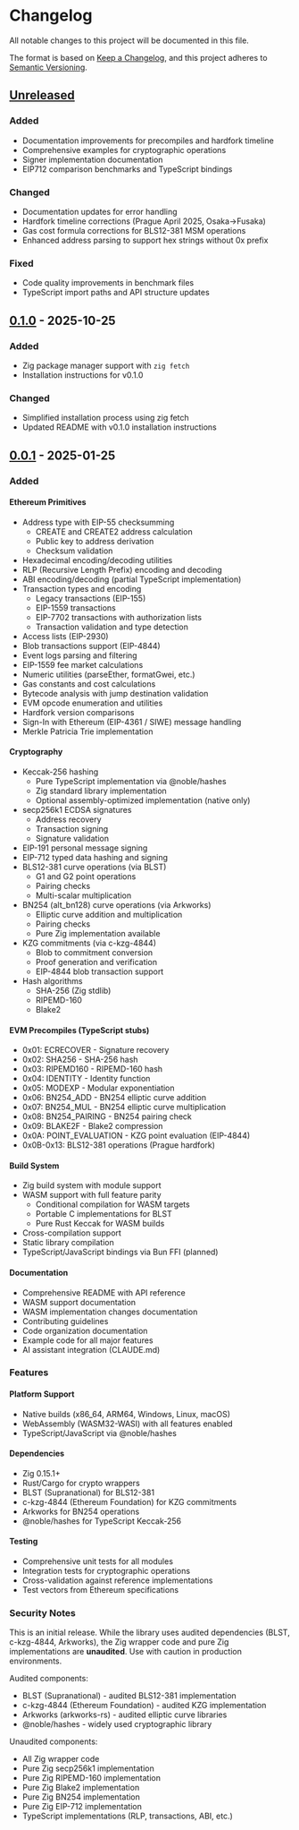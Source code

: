 # Changelog

All notable changes to this project will be documented in this file.

The format is based on [Keep a Changelog](https://keepachangelog.com/en/1.0.0/),
and this project adheres to [Semantic Versioning](https://semver.org/spec/v2.0.0.html).

## [Unreleased]

### Added
- Documentation improvements for precompiles and hardfork timeline
- Comprehensive examples for cryptographic operations
- Signer implementation documentation
- EIP712 comparison benchmarks and TypeScript bindings

### Changed
- Documentation updates for error handling
- Hardfork timeline corrections (Prague April 2025, Osaka→Fusaka)
- Gas cost formula corrections for BLS12-381 MSM operations
- Enhanced address parsing to support hex strings without 0x prefix

### Fixed
- Code quality improvements in benchmark files
- TypeScript import paths and API structure updates

## [0.1.0] - 2025-10-25

### Added
- Zig package manager support with `zig fetch`
- Installation instructions for v0.1.0

### Changed
- Simplified installation process using zig fetch
- Updated README with v0.1.0 installation instructions

## [0.0.1] - 2025-01-25

### Added

#### Ethereum Primitives
- Address type with EIP-55 checksumming
  - CREATE and CREATE2 address calculation
  - Public key to address derivation
  - Checksum validation
- Hexadecimal encoding/decoding utilities
- RLP (Recursive Length Prefix) encoding and decoding
- ABI encoding/decoding (partial TypeScript implementation)
- Transaction types and encoding
  - Legacy transactions (EIP-155)
  - EIP-1559 transactions
  - EIP-7702 transactions with authorization lists
  - Transaction validation and type detection
- Access lists (EIP-2930)
- Blob transactions support (EIP-4844)
- Event logs parsing and filtering
- EIP-1559 fee market calculations
- Numeric utilities (parseEther, formatGwei, etc.)
- Gas constants and cost calculations
- Bytecode analysis with jump destination validation
- EVM opcode enumeration and utilities
- Hardfork version comparisons
- Sign-In with Ethereum (EIP-4361 / SIWE) message handling
- Merkle Patricia Trie implementation

#### Cryptography
- Keccak-256 hashing
  - Pure TypeScript implementation via @noble/hashes
  - Zig standard library implementation
  - Optional assembly-optimized implementation (native only)
- secp256k1 ECDSA signatures
  - Address recovery
  - Transaction signing
  - Signature validation
- EIP-191 personal message signing
- EIP-712 typed data hashing and signing
- BLS12-381 curve operations (via BLST)
  - G1 and G2 point operations
  - Pairing checks
  - Multi-scalar multiplication
- BN254 (alt_bn128) curve operations (via Arkworks)
  - Elliptic curve addition and multiplication
  - Pairing checks
  - Pure Zig implementation available
- KZG commitments (via c-kzg-4844)
  - Blob to commitment conversion
  - Proof generation and verification
  - EIP-4844 blob transaction support
- Hash algorithms
  - SHA-256 (Zig stdlib)
  - RIPEMD-160
  - Blake2

#### EVM Precompiles (TypeScript stubs)
- 0x01: ECRECOVER - Signature recovery
- 0x02: SHA256 - SHA-256 hash
- 0x03: RIPEMD160 - RIPEMD-160 hash
- 0x04: IDENTITY - Identity function
- 0x05: MODEXP - Modular exponentiation
- 0x06: BN254_ADD - BN254 elliptic curve addition
- 0x07: BN254_MUL - BN254 elliptic curve multiplication
- 0x08: BN254_PAIRING - BN254 pairing check
- 0x09: BLAKE2F - Blake2 compression
- 0x0A: POINT_EVALUATION - KZG point evaluation (EIP-4844)
- 0x0B-0x13: BLS12-381 operations (Prague hardfork)

#### Build System
- Zig build system with module support
- WASM support with full feature parity
  - Conditional compilation for WASM targets
  - Portable C implementations for BLST
  - Pure Rust Keccak for WASM builds
- Cross-compilation support
- Static library compilation
- TypeScript/JavaScript bindings via Bun FFI (planned)

#### Documentation
- Comprehensive README with API reference
- WASM support documentation
- WASM implementation changes documentation
- Contributing guidelines
- Code organization documentation
- Example code for all major features
- AI assistant integration (CLAUDE.md)

### Features

#### Platform Support
- Native builds (x86_64, ARM64, Windows, Linux, macOS)
- WebAssembly (WASM32-WASI) with all features enabled
- TypeScript/JavaScript via @noble/hashes

#### Dependencies
- Zig 0.15.1+
- Rust/Cargo for crypto wrappers
- BLST (Supranational) for BLS12-381
- c-kzg-4844 (Ethereum Foundation) for KZG commitments
- Arkworks for BN254 operations
- @noble/hashes for TypeScript Keccak-256

#### Testing
- Comprehensive unit tests for all modules
- Integration tests for cryptographic operations
- Cross-validation against reference implementations
- Test vectors from Ethereum specifications

### Security Notes

This is an initial release. While the library uses audited dependencies (BLST, c-kzg-4844, Arkworks), the Zig wrapper code and pure Zig implementations are **unaudited**. Use with caution in production environments.

Audited components:
- BLST (Supranational) - audited BLS12-381 implementation
- c-kzg-4844 (Ethereum Foundation) - audited KZG implementation
- Arkworks (arkworks-rs) - audited elliptic curve libraries
- @noble/hashes - widely used cryptographic library

Unaudited components:
- All Zig wrapper code
- Pure Zig secp256k1 implementation
- Pure Zig RIPEMD-160 implementation
- Pure Zig Blake2 implementation
- Pure Zig BN254 implementation
- Pure Zig EIP-712 implementation
- TypeScript implementations (RLP, transactions, ABI, etc.)

[Unreleased]: https://github.com/evmts/primitives/compare/v0.1.0...HEAD
[0.1.0]: https://github.com/evmts/primitives/compare/v0.0.1...v0.1.0
[0.0.1]: https://github.com/evmts/primitives/releases/tag/v0.0.1
